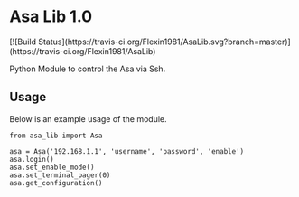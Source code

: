 <h1>Asa Lib 1.0</h1>
[![Build Status](https://travis-ci.org/Flexin1981/AsaLib.svg?branch=master)](https://travis-ci.org/Flexin1981/AsaLib)

Python Module to control the Asa via Ssh.

<h2>Usage</h2>

Below is an example usage of the module.

    from asa_lib import Asa
    
    asa = Asa('192.168.1.1', 'username', 'password', 'enable')
    asa.login()
    asa.set_enable_mode()
    asa.set_terminal_pager(0)
    asa.get_configuration()
